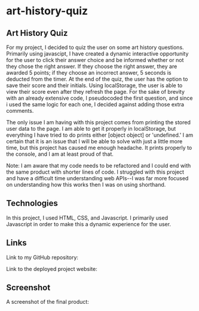 # art-history-quiz

## Art History Quiz

For my project, I decided to quiz the user on some art history questions. Primarily using javascipt, I have created a dynamic interactive opportunity for the user to click their answer choice and be informed whether or not they chose the right answer. If they choose the right answer, they are awarded 5 points; if they choose an incorrect answer, 5 seconds is deducted from the timer. At the end of the quiz, the user has the option to save their score and their initials. Using localStorage, the user is able to view their score even after they refresh the page. For the sake of brevity with an already extensive code, I pseudocoded the first question, and since i used the same logic for each one, I decided against adding those extra comments. 

The only issue I am having with this project comes from printing the stored user data to the page. I am able to get it properly in localStorage, but everything I have tried to do prints either [object object] or 'undefined.' I am certain that it is an issue that I will be able to solve with just a little more time, but this project has caused me enough headache. It prints properly to the console, and I am at least proud of that.

Note: I am aware that my code needs to be refactored and I could end with the same product with shorter lines of code. I struggled with this project and have a difficult time understanding web APIs--I was far more focused on understanding how this works then I was on using shorthand. 

## Technologies

In this project, I used HTML, CSS, and Javascript. I primarily used Javascript in order to make this a dynamic experience for the user.

## Links

Link to my GitHub repository: 

Link to the deployed project website: 

## Screenshot

A screenshot of the final product: 
